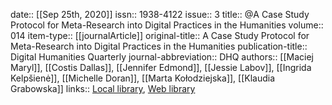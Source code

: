 date:: [[Sep 25th, 2020]]
issn:: 1938-4122
issue:: 3
title:: @A Case Study Protocol for Meta-Research into Digital Practices in the Humanities
volume:: 014
item-type:: [[journalArticle]]
original-title:: A Case Study Protocol for Meta-Research into Digital Practices in the Humanities
publication-title:: Digital Humanities Quarterly
journal-abbreviation:: DHQ
authors:: [[Maciej Maryl]], [[Costis Dallas]], [[Jennifer Edmond]], [[Jessie Labov]], [[Ingrida Kelpšienė]], [[Michelle Doran]], [[Marta Kołodziejska]], [[Klaudia Grabowska]]
links:: [Local library](zotero://select/groups/2386895/items/4K69RXE4), [Web library](https://www.zotero.org/groups/2386895/items/4K69RXE4)
